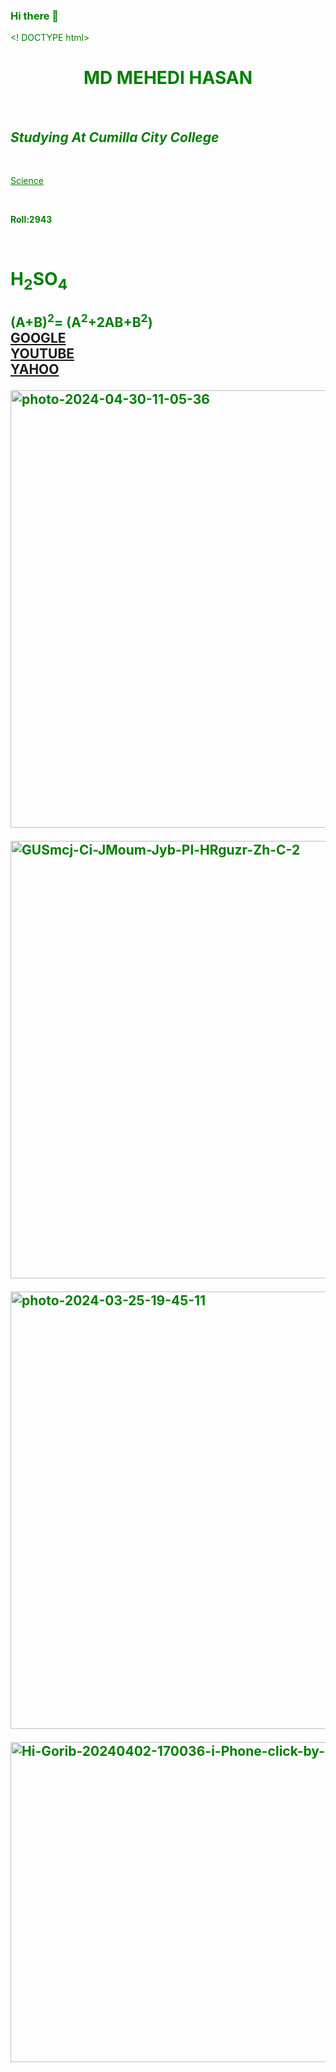 ### Hi there 👋

<! DOCTYPE html>
<html>
<head>
<title>AMAR KORA HTML</title>
</head>
<body text="green">
<h1 align = "center"><b>MD MEHEDI HASAN</b></h1><br>
<h2><i>Studying At Cumilla City College</i></h2><br>
<p><u>Science</u></p><br>
<p><b> Roll:2943</b></p><br>
<h1>H<sub>2</sub>SO<sub>4</sub><br>
<h2>(A+B)<sup>2</sup>= (A<sup>2</sup>+2AB+B<sup>2</sup>)<br>
<a href="http://www.google.com">GOOGLE</a><br>
<a href="http://www.youtube.com">YOUTUBE</a><br>
<a href="http://www.yahoo.com">YAHOO</a><br>

<img src="https://i.ibb.co/PtWd2HT/photo-2024-04-30-11-05-36.jpg" alt="photo-2024-04-30-11-05-36" border="0" width=700><br>

<img src="https://i.ibb.co/vh7hjb5/GUSmcj-Ci-JMoum-Jyb-Pl-HRguzr-Zh-C-2.jpg" alt="GUSmcj-Ci-JMoum-Jyb-Pl-HRguzr-Zh-C-2" border="0" width=700><br>

<img src="https://i.ibb.co/TLQg7Pr/photo-2024-03-25-19-45-11.jpg" alt="photo-2024-03-25-19-45-11" border="0" width=700><br>

<img src="https://i.ibb.co/DtPbZsd/Hi-Gorib-20240402-170036-i-Phone-click-by-Expert-Mistry.jpg" alt="Hi-Gorib-20240402-170036-i-Phone-click-by-Expert-Mistry" height=512 width=700><br>

</body>
</html>
